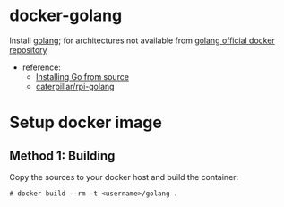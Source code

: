 docker-golang
==
Install [golang](https://golang.org); for architectures not available from [golang official docker repository](https://hub.docker.com/_/golang/)

* reference:
  - [Installing Go from source](https://golang.org/doc/install/source)
  - [caterpillar/rpi-golang](https://hub.docker.com/r/caterpillar/rpi-golang/)

Setup docker image
==
Method 1: Building
--
Copy the sources to your docker host and build the container:

    # docker build --rm -t <username>/golang .
